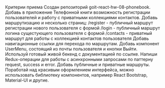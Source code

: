 Критерии приема Создан репозиторий goit-react-hw-08-phonebook. Добавь в
приложение Телефонной книги возможность регистрации пользователей и работу с
приватными коллекциями контактов. Добавь маршрутизацию и несколько страниц:
/register - публичный маршрут регистрации нового пользователя с формой /login -
публичный маршрут логина сущестующего пользователя с формой /contacts -
приватный маршрут для работы с коллекцией контактов пользователя Добавь
навигационные ссылки для перехода по маршрутам. Добавь компонент UserMenu,
состоящий из почты пользователя и кнопки Выйти. Используй готовый живой бекенд с
документацией по ссылке. Напиши Redux-операции для работы с асинхронными
запросами по паттерну request, success и error. Добавь публичные и приватные
маршруты. Поработай над красивым оформлением интерфейса, можно использовать
библиотеку компонентов, например React Bootstrap, Material-UI и другие.

